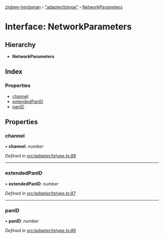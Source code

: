 [zigbee-herdsman](../README.md) › ["adapter/tstype"](../modules/_adapter_tstype_.md) › [NetworkParameters](_adapter_tstype_.networkparameters.md)

# Interface: NetworkParameters

## Hierarchy

* **NetworkParameters**

## Index

### Properties

* [channel](_adapter_tstype_.networkparameters.md#channel)
* [extendedPanID](_adapter_tstype_.networkparameters.md#extendedpanid)
* [panID](_adapter_tstype_.networkparameters.md#panid)

## Properties

###  channel

• **channel**: *number*

*Defined in [src/adapter/tstype.ts:88](https://github.com/Koenkk/zigbee-herdsman/blob/master/src/src/adapter/tstype.ts#L88)*

___

###  extendedPanID

• **extendedPanID**: *number*

*Defined in [src/adapter/tstype.ts:87](https://github.com/Koenkk/zigbee-herdsman/blob/master/src/src/adapter/tstype.ts#L87)*

___

###  panID

• **panID**: *number*

*Defined in [src/adapter/tstype.ts:86](https://github.com/Koenkk/zigbee-herdsman/blob/master/src/src/adapter/tstype.ts#L86)*
